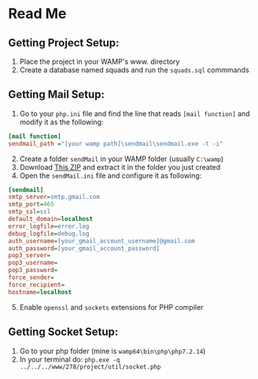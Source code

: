 # Read Me


## Getting  Project Setup:
1. Place the project in your WAMP's www. directory
2. Create a database named squads and run the ```squads.sql``` commmands



## Getting Mail Setup:
1. Go to your ```php.ini``` file and find the line that reads ```[mail function]``` and modify it as the following:

```ini
[mail function]
sendmail_path ="[your wamp path]\sendmail\sendmail.exe -t -i"
```

2. Create a folder ```sendMail``` in your WAMP folder (usually ```C:\wamp```)
3. Download [This ZIP](http://www.glob.com.au/sendmail/sendmail.zip) and extract it in the folder you just created
4. Open the ```sendMail.ini``` file and configure it as following:
```ini
[sendmail]
smtp_server=smtp.gmail.com
smtp_port=465
smtp_ssl=ssl
default_domain=localhost
error_logfile=error.log
debug_logfile=debug.log
auth_username=[your_gmail_account_username]@gmail.com
auth_password=[your_gmail_account_password]
pop3_server=
pop3_username=
pop3_password=
force_sender=
force_recipient=
hostname=localhost
```
5. Enable ```openssl``` and ```sockets``` extensions for PHP compiler


## Getting Socket Setup:
1. Go to your php folder (mine is ```wamp64\bin\php\php7.2.14```)
2. In your terminal do: ```php.exe -q ../../../www/278/project/util/socket.php```